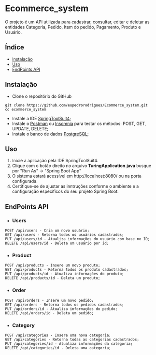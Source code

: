 # Ecommerce_system
O projeto é um API utilizada para cadastrar, consultar, editar e deletar as entidades Categoria, Pedido, Item do pedido, Pagamento, Produto e Usuário.
## Índice

* [Instalação](#instalação)
* [Uso](#uso)
* [EndPoints API](#endpoints-api)


## Instalação

* Clone o repositório do GitHub
```
git clone https://github.com/eupedrorodrigues/Ecommerce_system.git
cd ecommerce_system
```
* Instale a IDE [SpringToolSuit4](https://spring.io/tools);
* Instale o [Postman](https://www.postman.com/) ou [Insomnia](https://insomnia.rest/download) para testar os métodos: POST, GET, UPDATE, DELETE;
* Instale o banco de dados [PostgreSQL](https://www.postgresql.org/);
 

## Uso

1. Inicie a aplicação pela IDE SpringToolSuit4.
2. Clique com o botão direito no arquivo **TuringApplication.java** busque por "Run As" -> "Spring Boot App"
2. O sistema estará acessível em http://localhost:8080/ ou na porta configurada.
3. Certifique-se de ajustar as inntruções conforme o ambiente e a configuração específicos do seu projeto Spring Boot.

## EndPoints API

* ### Users
```
POST /api/users - Cria um novo usuário;
GET /api/users - Retorna todos os usuários cadastrados;
PUT /api/users/id - Atualiza informações do usuário com base no ID;
DELETE /api/users/id - Deleta um usuário por id;
```
* ### Product
```
POST /api/products - Insere um novo produto;
GET /api/products - Retorna todos os produto cadastrados;
PUT /api/products/id - Atualiza informações do produto;
DELETE /api/products/id - Deleta um produto;
```

* ### Order
```
POST /api/orders - Insere um novo pedido;
GET /api/orders - Retorna todos os pedidos cadastrados;
PUT /api/orders/id - Atualiza informações do pedido;
DELETE /api/orders/id - Deleta um pedido;
```

* ### Category
```
POST /api/categories - Insere uma nova categoria;
GET /api/categories - Retorna todas as categorias cadastrados;
PUT /api/categories/id - Atualiza informações da categoria;
DELETE /api/categories/id - Deleta uma categoria;
```

